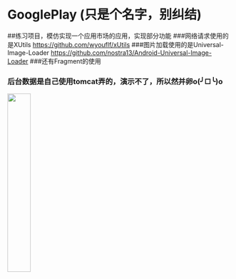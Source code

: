 # GooglePlay (只是个名字，别纠结)
##练习项目，模仿实现一个应用市场的应用，实现部分功能
###网络请求使用的是XUtils https://github.com/wyouflf/xUtils
###图片加载使用的是Universal-Image-Loader https://github.com/nostra13/Android-Universal-Image-Loader
###还有Fragment的使用 
### 后台数据是自己使用tomcat弄的，演示不了，所以然并卵o(╯□╰)o
<img src="screenshot/app.png" width="32%" /> 
